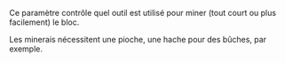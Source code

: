Ce paramètre contrôle quel outil est utilisé pour miner (tout court ou plus facilement) le bloc.

Les minerais nécessitent une pioche, une hache pour des bûches, par exemple.